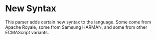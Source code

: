 # New Syntax

This parser adds certain new syntax to the language. Some come from Apache Royale, some from Samsung HARMAN, and some from other ECMAScript variants.